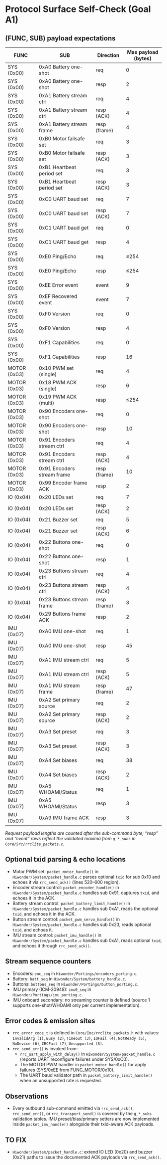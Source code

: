 # Protocol Surface Self-Check (Goal A1)

## (FUNC, SUB) payload expectations

| FUNC | SUB | Direction | Max payload (bytes) |
| --- | --- | --- | --- |
| SYS (0x00) | 0xA0 Battery one-shot | req | 0 |
| SYS (0x00) | 0xA0 Battery one-shot | resp | 2 |
| SYS (0x00) | 0xA1 Battery stream ctrl | req | 4 |
| SYS (0x00) | 0xA1 Battery stream ctrl | resp (ACK) | 4 |
| SYS (0x00) | 0xA1 Battery stream frame | resp (frame) | 4 |
| SYS (0x00) | 0xB0 Motor failsafe set | req | 3 |
| SYS (0x00) | 0xB0 Motor failsafe set | resp (ACK) | 3 |
| SYS (0x00) | 0xB1 Heartbeat period set | req | 3 |
| SYS (0x00) | 0xB1 Heartbeat period set | resp (ACK) | 3 |
| SYS (0x00) | 0xC0 UART baud set | req | 7 |
| SYS (0x00) | 0xC0 UART baud set | resp (ACK) | 7 |
| SYS (0x00) | 0xC1 UART baud get | req | 0 |
| SYS (0x00) | 0xC1 UART baud get | resp | 4 |
| SYS (0x00) | 0xE0 Ping/Echo | req | ≤254 |
| SYS (0x00) | 0xE0 Ping/Echo | resp | ≤254 |
| SYS (0x00) | 0xEE Error event | event | 9 |
| SYS (0x00) | 0xEF Recovered event | event | 7 |
| SYS (0x00) | 0xF0 Version | req | 0 |
| SYS (0x00) | 0xF0 Version | resp | 4 |
| SYS (0x00) | 0xF1 Capabilities | req | 0 |
| SYS (0x00) | 0xF1 Capabilities | resp | 16 |
| MOTOR (0x03) | 0x10 PWM set (single) | req | 4 |
| MOTOR (0x03) | 0x18 PWM ACK (single) | resp | 6 |
| MOTOR (0x03) | 0x19 PWM ACK (multi) | resp | ≤254 |
| MOTOR (0x03) | 0x90 Encoders one-shot | req | 0 |
| MOTOR (0x03) | 0x90 Encoders one-shot | resp | 10 |
| MOTOR (0x03) | 0x91 Encoders stream ctrl | req | 4 |
| MOTOR (0x03) | 0x91 Encoders stream ctrl | resp (ACK) | 4 |
| MOTOR (0x03) | 0x91 Encoders stream frame | resp (frame) | 10 |
| MOTOR (0x03) | 0x99 Encoder frame ACK | resp | 2 |
| IO (0x04) | 0x20 LEDs set | req | 7 |
| IO (0x04) | 0x20 LEDs set | resp (ACK) | 2 |
| IO (0x04) | 0x21 Buzzer set | req | 5 |
| IO (0x04) | 0x21 Buzzer set | resp (ACK) | 6 |
| IO (0x04) | 0x22 Buttons one-shot | req | 0 |
| IO (0x04) | 0x22 Buttons one-shot | resp | 1 |
| IO (0x04) | 0x23 Buttons stream ctrl | req | 4 |
| IO (0x04) | 0x23 Buttons stream ctrl | resp (ACK) | 4 |
| IO (0x04) | 0x23 Buttons stream frame | resp (frame) | 3 |
| IO (0x04) | 0x29 Buttons frame ACK | resp | 2 |
| IMU (0x07) | 0xA0 IMU one-shot | req | 1 |
| IMU (0x07) | 0xA0 IMU one-shot | resp | 45 |
| IMU (0x07) | 0xA1 IMU stream ctrl | req | 5 |
| IMU (0x07) | 0xA1 IMU stream ctrl | resp (ACK) | 5 |
| IMU (0x07) | 0xA1 IMU stream frame | resp (frame) | 47 |
| IMU (0x07) | 0xA2 Set primary source | req | 2 |
| IMU (0x07) | 0xA2 Set primary source | resp (ACK) | 2 |
| IMU (0x07) | 0xA3 Set preset | req | 3 |
| IMU (0x07) | 0xA3 Set preset | resp (ACK) | 3 |
| IMU (0x07) | 0xA4 Set biases | req | 38 |
| IMU (0x07) | 0xA4 Set biases | resp (ACK) | 2 |
| IMU (0x07) | 0xA5 WHOAMI/Status | req | 1 |
| IMU (0x07) | 0xA5 WHOAMI/Status | resp | 3 |
| IMU (0x07) | 0xA9 IMU frame ACK | resp | 3 |

*Request payload lengths are counted after the sub-command byte; “resp” and “event” rows reflect the validated maxima from `g_*_subs` in `Core/Src/rrclite_packets.c`.*

## Optional txid parsing & echo locations

- Motor PWM set: `packet_motor_handle()` in `Hiwonder/System/packet_handle.c` parses optional `txid` for sub 0x10 and echoes it via `rrc_send_ack()` (lines 520–600 region).
- Encoder stream control: `packet_encoder_handle()` in `Hiwonder/System/packet_handle.c` handles sub 0x91, captures `txid`, and echoes it in the ACK.
- Battery stream control: `packet_battery_limit_handle()` in `Hiwonder/System/packet_handle.c` handles sub 0xA1, reads the optional `txid`, and echoes it in the ACK.
- Button stream control: `packet_pwm_servo_handle()` in `Hiwonder/System/packet_handle.c` handles sub 0x23, reads optional `txid`, and echoes it.
- IMU stream control: `packet_imu_handle()` in `Hiwonder/System/packet_handle.c` handles sub 0xA1, reads optional `txid`, and echoes it through `rrc_send_ack()`.

## Stream sequence counters

- Encoders: `enc_seq` in `Hiwonder/Portings/encoders_porting.c`.
- Battery: `batt_seq` in `Hiwonder/System/battery_handle.c`.
- Buttons: `buttons_seq` in `Hiwonder/Portings/button_porting.c`.
- IMU primary (ICM-20948): `imu0_seq` in `Hiwonder/Portings/imu_porting.c`.
- IMU onboard secondary: no streaming counter is defined (source 1 supports one-shot/WHOAMI only per current implementation).

## Error codes & emission sites

- `rrc_error_code_t` is defined in `Core/Inc/rrclite_packets.h` with values: `InvalidArg (1)`, `Busy (2)`, `Timeout (3)`, `IOFail (4)`, `NotReady (5)`, `NoDevice (6)`, `CRCFail (7)`, `Unsupported (8)`.
- `rrc_send_err()` is invoked from:
  - `rrc_uart_apply_with_delay()` in `Hiwonder/System/packet_handle.c` (reports UART reconfigure failures under SYS/0xC0).
  - The MOTOR PWM handler in `packet_motor_handle()` for apply failures (SYS/0xEE from FUNC_MOTOR/0x10).
  - The UART baud validator path in `packet_battery_limit_handle()` when an unsupported rate is requested.

## Observations

- Every outbound sub-command emitted via `rrc_send_ack()`, `rrc_send_err()`, or `rrc_transport_send()` is covered by the `g_*_subs` validation tables. IMU preset/bias/primary setters are now implemented inside `packet_imu_handle()` alongside their txid-aware ACK payloads.

## TO FIX

- `Hiwonder/System/packet_handle.c`: extend IO LED (0x20) and buzzer (0x21) paths to issue the documented ACK payloads via `rrc_send_ack()`.
